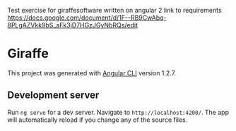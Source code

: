 ﻿Test exercise for giraffesoftware written on angular 2
link to requirements https://docs.google.com/document/d/1F--RB9CwAbq-8PLgAZVkk9bS_aFk3jD7HGzJGyNbRQs/edit

# Giraffe

This project was generated with [Angular CLI](https://github.com/angular/angular-cli) version 1.2.7.

## Development server

Run `ng serve` for a dev server. Navigate to `http://localhost:4200/`. The app will automatically reload if you change any of the source files.

